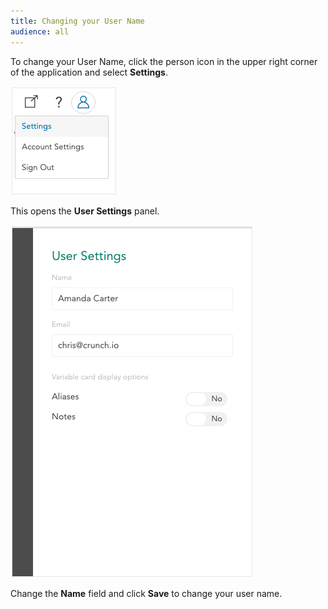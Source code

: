```yaml
---
title: Changing your User Name
audience: all
---
```


To change your User Name, click the person icon in the upper right corner of the application and select **Settings**.

![](images/SettingsDropdown.png)

This opens the **User Settings** panel.

![](images/UserSettings.png)

Change the **Name** field and click **Save** to change your user name.